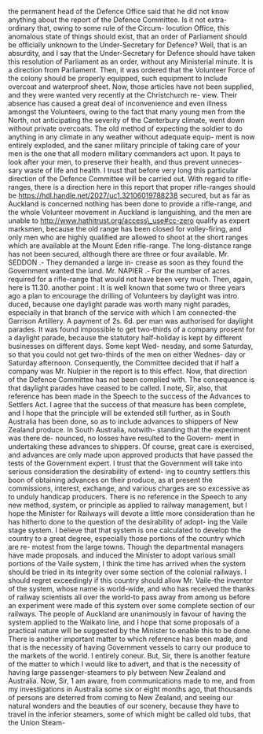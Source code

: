 the permanent head of the Defence Office said that he did not know anything about the report of the Defence Committee. Is it not extra- ordinary that, owing to some rule of the Circum- locution Office, this anomalous state of things should exist, that an order of Parliament should be officially unknown to the Under-Secretary for Defence? Well, that is an absurdity, and I say that the Under-Secretary for Defence should have taken this resolution of Parliament as an order, without any Ministerial minute. It is a direction from Parliament. Then, it was ordered that the Volunteer Force of the colony should be properly equipped, such equipment to include overcoat and waterproof sheet. Now, those articles have not been supplied, and they were wanted very recently at the Christchurch re- view. Their absence has caused a great deal of inconvenience and even illness amongst the Volunteers, owing to the fact that many young men from the North, not anticipating the severity of the Canterbury climate, went down without private overcoats. The old method of expecting the soldier to do anything in any climate in any weather without adequate equip- ment is now entirely exploded, and the saner military principle of taking care of your men is the one that all modern military commanders act upon. It pays to look after your men, to preserve their health, and thus prevent unneces- sary waste of life and health. I trust that before very long this particular direction of the Defence Committee will be carried out. With regard to rifle-ranges, there is a direction here in this report that proper rifle-ranges should be https://hdl.handle.net/2027/uc1.32106019788238 secured, but as far as Auckland is concerned nothing has been done to provide a rifle-range, and the whole Volunteer movement in Auckland is languishing, and the men are unable to http://www.hathitrust.org/access\_use#cc-zero qualify as expert marksmen, because the old range has been closed for volley-firing, and only men who are highly qualified are allowed to shoot at the short ranges which are available at the Mount Eden rifle-range. The long-distance range has not been secured, although there are three or four available. Mr. SEDDON .- They demanded a large in- crease as soon as they found the Government wanted the land. Mr. NAPIER .- For the number of acres required for a rifle-range that would not have been very much. Then, again, here is 11.30. another point : It is well known that some two or three years ago a plan to encourage the drilling of Volunteers by daylight was intro. duced, because one daylight parade was worth many night parades, especially in that branch of the service with which I am connected-the Garrison Artillery. A payment of 2s. 6d. per man was authorised for daylight parades. It was found impossible to get two-thirds of a company prosent for a daylight parade, because the statutory half-holiday is kept by different businesses on different days. Some kept Wed- nesday, and some Saturday, so that you could not get two-thirds of the men on either Wednes- day or Saturday afternoon. Consequently, the Committee decided that if half a company was Mr. Nulpier in the report is to this effect. Now, that direction of the Defence Committee has not been complied with. The consequence is that daylight parades have ceased to be called. I note, Sir, also, that reference has been made in the Speech to the success of the Advances to Settlers Act. I agree that the success of that measure has been complete, and I hope that the principle will be extended still further, as in South Australia has been done, so as to include advances to shippers of New Zealand produce. In South Australia, notwith- standing that the experiment was there de- nounced, no losses have resulted to the Govern- ment in undertaking these advances to shippers. Of course, great care is exercised, and advances are only made upon approved products that have passed the tests of the Government expert. I trust that the Government will take into serious consideration the desirability of extend- ing to country settlers this boon of obtaining advances on their produce, as at present the commissions, interest, exchange, and various charges are so excessive as to unduly handicap producers. There is no reference in the Speech to any new method, system, or principle as applied to railway management, but I hope the Minister for Railways will devote a little more consideration than he has hitherto done to the question of the desirability of adopt- ing the Vaile stage system. I believe that that system is one calculated to develop the country to a great degree, especially those portions of the country which are re- motest from the large towns. Though the departmental managers have made proposals. and induced the Minister to adopt various small portions of the Vaile system, I think the time has arrived when the system should be tried in its integrity over some section of the colonial railways. I should regret exceedingly if this country should allow Mr. Vaile-the inventor of the system, whose name is world-wide, and who has received the thanks of railway scientists all over the world-to pass away from among us before an experiment were made of this system over some complete section of our railways. The people of Auckland are unanimously in favour of having the system applied to the Waikato line, and I hope that some proposals of a practical nature will be suggested by the Minister to enable this to be done. There is another important matter to which reference has been made, and that is the necessity of having Government vessels to carry our produce to the markets of the world. I entirely coneur. But, Sir, there is another feature of the matter to which I would like to advert, and that is the necessity of having large passenger-steamers to ply between New Zealand and Australia. Now, Sir, 1 am aware, from communications made to me, and from my investigations in Australia some six or eight months ago, that thousands of persons are deterred from coming to New Zealand, and seeing our natural wonders and the beauties of our scenery, because they have to travel in the inferior steamers, some of which might be called old tubs, that the Union Steam- 